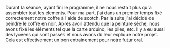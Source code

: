 Durant la séance, ayant fini le programme, il ne nous restait plus qu'a assembler tout les élements. Pour ma part, j'ai dans un premier temps fixé correctement notre coffre à l'aide de scotch.
Par la suite j'ai décidé de peindre le coffre en noir. Après avoir attendu que la peinture sêche, nous avons fixé les éléments tel que la carte arduino, les piles, etc.
Il y a eu aussi des lycéens qui sont passés et nous avons dû leur expliqué notre projet. Cela est effectivement un bon entrainement pour  notre futur oral.
